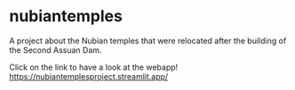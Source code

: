 # nubiantemples
A project about the Nubian temples that were relocated after the building of the Second Assuan Dam.

Click on the link to have a look at the webapp! https://nubiantemplesproject.streamlit.app/
